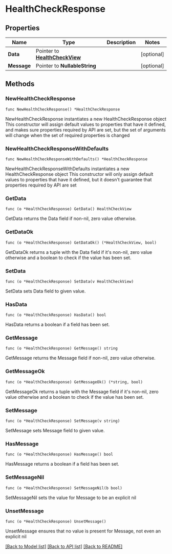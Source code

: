 # HealthCheckResponse

## Properties

Name | Type | Description | Notes
------------ | ------------- | ------------- | -------------
**Data** | Pointer to [**HealthCheckView**](HealthCheckView.md) |  | [optional] 
**Message** | Pointer to **NullableString** |  | [optional] 

## Methods

### NewHealthCheckResponse

`func NewHealthCheckResponse() *HealthCheckResponse`

NewHealthCheckResponse instantiates a new HealthCheckResponse object
This constructor will assign default values to properties that have it defined,
and makes sure properties required by API are set, but the set of arguments
will change when the set of required properties is changed

### NewHealthCheckResponseWithDefaults

`func NewHealthCheckResponseWithDefaults() *HealthCheckResponse`

NewHealthCheckResponseWithDefaults instantiates a new HealthCheckResponse object
This constructor will only assign default values to properties that have it defined,
but it doesn't guarantee that properties required by API are set

### GetData

`func (o *HealthCheckResponse) GetData() HealthCheckView`

GetData returns the Data field if non-nil, zero value otherwise.

### GetDataOk

`func (o *HealthCheckResponse) GetDataOk() (*HealthCheckView, bool)`

GetDataOk returns a tuple with the Data field if it's non-nil, zero value otherwise
and a boolean to check if the value has been set.

### SetData

`func (o *HealthCheckResponse) SetData(v HealthCheckView)`

SetData sets Data field to given value.

### HasData

`func (o *HealthCheckResponse) HasData() bool`

HasData returns a boolean if a field has been set.

### GetMessage

`func (o *HealthCheckResponse) GetMessage() string`

GetMessage returns the Message field if non-nil, zero value otherwise.

### GetMessageOk

`func (o *HealthCheckResponse) GetMessageOk() (*string, bool)`

GetMessageOk returns a tuple with the Message field if it's non-nil, zero value otherwise
and a boolean to check if the value has been set.

### SetMessage

`func (o *HealthCheckResponse) SetMessage(v string)`

SetMessage sets Message field to given value.

### HasMessage

`func (o *HealthCheckResponse) HasMessage() bool`

HasMessage returns a boolean if a field has been set.

### SetMessageNil

`func (o *HealthCheckResponse) SetMessageNil(b bool)`

 SetMessageNil sets the value for Message to be an explicit nil

### UnsetMessage
`func (o *HealthCheckResponse) UnsetMessage()`

UnsetMessage ensures that no value is present for Message, not even an explicit nil

[[Back to Model list]](HOW-TO.md#documentation-for-models) [[Back to API list]](HOW-TO.md#documentation-for-api-endpoints) [[Back to README]](HOW-TO.md)


